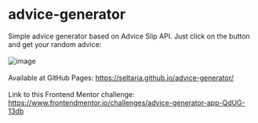 # advice-generator

Simple advice generator based on Advice Slip API. Just click on the button and get your random advice:
<br/><br/>
![image](https://user-images.githubusercontent.com/94777746/209069838-5889ad5b-c3cc-4989-9edf-17160d0313d4.png)
<br/><br/>
Available at GitHub Pages: https://seltaria.github.io/advice-generator/
<br/><br/>
Link to this Frontend Mentor challenge:
https://www.frontendmentor.io/challenges/advice-generator-app-QdUG-13db
